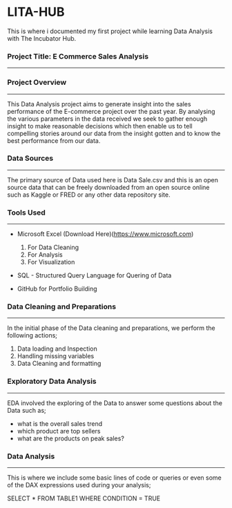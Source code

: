 # LITA-HUB
This is where i documented my first project while learning Data Analysis with The Incubator Hub.

### Project Title: E Commerce Sales Analysis
---

### Project Overview
---
This Data Analysis project aims to generate insight into the sales performance of the E-commerce project over the past year. By analysing the various parameters in the data received we seek to gather enough insight to make reasonable decisions which then enable us to tell compelling stories around our data from the insight gotten and to know the best performance from our data.

### Data Sources
---
The primary source of Data used here is Data Sale.csv and this is an open source data that can be freely downloaded from an open source online such as Kaggle or FRED or any other data repository site. 

### Tools Used
---
- Microsoft Excel (Download Here)(https://www.microsoft.com)
  1. For Data Cleaning
  2. For Analysis
  3. For Visualization
     
- SQL - Structured Query Language for Quering of Data
- GitHub for Portfolio Building

### Data Cleaning and Preparations
---
In the initial phase of the Data cleaning and preparations, we perform the following actions;
  1. Data loading and Inspection
  2. Handling missing variables
  3. Data Cleaning and formatting

### Exploratory Data Analysis
---
EDA involved the exploring of the Data to answer some questions about the Data such as;
- what is the overall sales trend
- which product are top sellers
- what are the products on peak sales?

### Data Analysis 
---
This is where we include some basic lines of code or queries or even some of the DAX expressions used during your analysis;

SELECT * FROM TABLE1
WHERE CONDITION = TRUE
